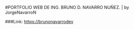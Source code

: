 #PORTFOLIO WEB DE ING. BRUNO D. NAVARRO NUÑEZ. | by JorgeNavarroN

###Link: [https://brunonavarrodev](https://brunonavdev.netlify.app/)

